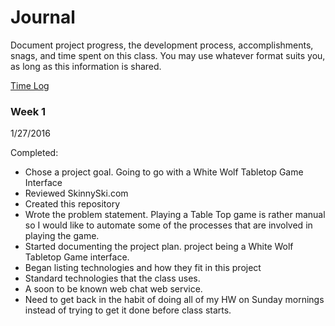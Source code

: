 # Journal

Document project progress, the development process, accomplishments, snags, and time spent on this class. You may use whatever format suits you, as long as this information is shared. 

[Time Log](TimeLog.md)

### Week 1

1/27/2016 

Completed:
 * Chose a project goal. Going to go with a White Wolf Tabletop Game Interface
 * Reviewed SkinnySki.com 
 * Created this repository 
 * Wrote the problem statement. Playing a Table Top game is rather manual so I would like to automate some of the processes that are involved in playing the game.
 * Started documenting the project plan. project being a White Wolf Tabletop Game interface.
 * Began listing technologies and how they fit in this project
 * Standard technologies that the class uses.
 * A soon to be known web chat web service.
 * Need to get back in the habit of doing all of my HW on Sunday mornings instead of trying to get it done before class starts.

